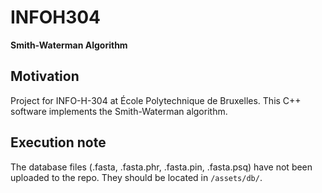 # INFOH304
**Smith-Waterman Algorithm**

## Motivation
Project for INFO-H-304 at École Polytechnique de Bruxelles. This C++ software implements the Smith-Waterman algorithm.

## Execution note
The database files (.fasta, .fasta.phr, .fasta.pin, .fasta.psq) have not been uploaded to the repo. They should be located in `/assets/db/`.
